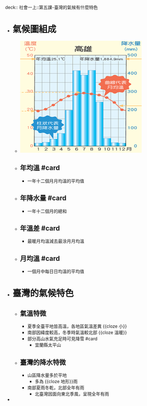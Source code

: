 deck:: 社會一上::第五課-臺灣的氣候有什麼特色

- # 氣候圖組成
	- ![image.png](../assets/image_1657611008353_0.png)
	- ## 年均溫 #card
		- 一年十二個月月均溫的平均值
	- ## 年降水量 #card
		- 一年十二個月的總和
	- ## 年溫差 #card
		- 最暖月均溫減去最涂月月均溫
	- ## 月均溫 #card
		- 一個月中每日日均溫的平均值
- # 臺灣的氣候特色
	- ## 氣溫特微
		- 夏季全臺平地皆高溫，各地區氣溫差異 {{cloze 小}}
		- 南部因緯度較高，冬季時氣溫較北部 {{cloze 溫暖}}
		- 部分高山水氣充足時可見降雪 #card
			- 宜蘭縣太平山
	- ## 臺灣的降水特微
		- 山區降水量多於平地
			- 多為 {{cloze 地形}}雨
		- 南部夏雨冬乾，北部全年有雨
			- 北臺灣因面向東北季風，呈現全年有雨
-